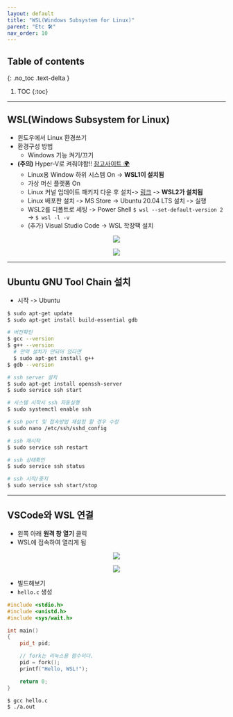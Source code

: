 ```yaml
---
layout: default
title: "WSL(Windows Subsystem for Linux)"
parent: "Etc 🛠"
nav_order: 10
---
```


## Table of contents
{: .no_toc .text-delta }

1. TOC
{:toc}

---

## WSL(Windows Subsystem for Linux)

* 윈도우에서 Linux 환경쓰기
* 환경구성 방법
    * Windows 기능 켜기/끄기
* **(주의)** Hyper-V로 켜줘야함!! [참고사이트 🌍](https://imperfectblog.tistory.com/151)
    * Linux용 Window 하위 시스템 On -> **WSL1이 설치됨**
    * 가상 머신 플랫폼 On
    * Linux 커널 업데이트 패키지 다운 후 설치-> [링크](https://wslstorestorage.blob.core.windows.net/wslblob/wsl_update_x64.msi) -> **WSL2가 설치됨**
    * Linux 배포판 설치 -> MS Store -> Ubuntu 20.04 LTS 설치 -> 실행
    * WSL2를 디폴트로 세팅 -> Power Shell `$ wsl --set-default-version 2` -> `$ wsl -l -v`
    * (추가) Visual Studio Code -> WSL 학장팩 설치


<p align="center">
  <img src="https://taehyungs-programming-blog.github.io/blog/assets/images/etc/os/os-1-1.png"/>
</p>

<p align="center">
  <img src="https://taehyungs-programming-blog.github.io/blog/assets/images/etc/os/os-1-2.png"/>
</p>

---

## Ubuntu GNU Tool Chain 설치

* 시작 -> Ubuntu

```bash
$ sudo apt-get update
$ sudo apt-get install build-essential gdb

# 버전확인
$ gcc --version
$ g++ --version
  # 만약 설치가 안되어 있다면
  $ sudo apt-get install g++
$ gdb --version
```

```bash
# ssh server 설치
$ sudo apt-get install openssh-server
$ sudo service ssh start

# 시스템 시작시 ssh 자동실행
$ sudo systemctl enable ssh

# ssh port 및 접속방법 재설정 할 경우 수정
$ sudo nano /etc/ssh/sshd_config

# ssh 재시작
$ sudo service ssh restart

# ssh 상태확인
$ sudo service ssh status

# ssh 시작/중지
$ sudo service ssh start/stop
```

---

## VSCode와 WSL 연결

* 왼쪽 아래 **원격 창 열기** 클릭
* WSL에 접속하여 열리게 됨

<p align="center">
  <img src="https://taehyungs-programming-blog.github.io/blog/assets/images/etc/os/os-1-3.png"/>
</p>

<p align="center">
  <img src="https://taehyungs-programming-blog.github.io/blog/assets/images/etc/os/os-1-4.png"/>
</p>

* 빌드해보기
* `hello.c` 생성

```cpp
#include <stdio.h>
#include <unistd.h>
#include <sys/wait.h>

int main()
{
    pid_t pid;

    // fork는 리눅스용 함수이다.
    pid = fork();
    printf("Hello, WSL!");

    return 0;
}
```

```bash
$ gcc hello.c
$ ./a.out
```